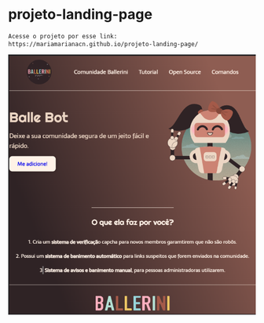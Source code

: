 # projeto-landing-page
``````
Acesse o projeto por esse link: https://mariamarianacn.github.io/projeto-landing-page/
``````
![imagem do projeto](conteudo/Captura%20de%20tela%202023-07-09%20133015.png)
